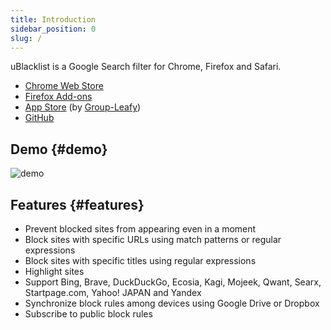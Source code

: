 ```yaml
---
title: Introduction
sidebar_position: 0
slug: /
---
```


uBlacklist is a Google Search filter for Chrome, Firefox and Safari.

- [Chrome Web Store](https://chrome.google.com/webstore/detail/ublacklist/pncfbmialoiaghdehhbnbhkkgmjanfhe/)
- [Firefox Add-ons](https://addons.mozilla.org/en/firefox/addon/ublacklist/)
- [App Store](https://apps.apple.com/us/app/ublacklist-for-safari/id1547912640) (by [Group-Leafy](https://github.com/HoneyLuka/uBlacklist/tree/safari-port/safari-project))
- [GitHub](https://github.com/iorate/ublacklist)

## Demo {#demo}

![demo](/img/demo.gif)

## Features {#features}

- Prevent blocked sites from appearing even in a moment
- Block sites with specific URLs using match patterns or regular expressions
- Block sites with specific titles using regular expressions
- Highlight sites
- Support Bing, Brave, DuckDuckGo, Ecosia, Kagi, Mojeek, Qwant, Searx, Startpage.com, Yahoo! JAPAN and Yandex
- Synchronize block rules among devices using Google Drive or Dropbox
- Subscribe to public block rules
